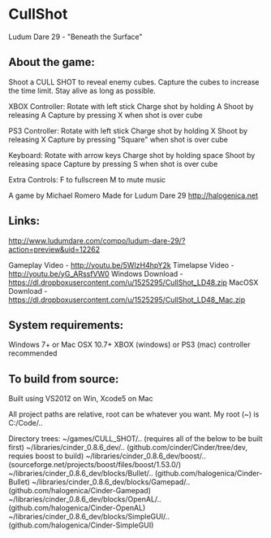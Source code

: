 CullShot
========

Ludum Dare 29 - "Beneath the Surface"


About the game:
---------------
Shoot a CULL SHOT to reveal enemy cubes.
Capture the cubes to increase the time limit.
Stay alive as long as possible. 

XBOX Controller:
Rotate with left stick
Charge shot by holding A
Shoot by releasing A
Capture by pressing X when shot is over cube

PS3 Controller: 
Rotate with left stick 
Charge shot by holding X 
Shoot by releasing X 
Capture by pressing "Square" when shot is over cube 

Keyboard:
Rotate with arrow keys
Charge shot by holding space
Shoot by releasing space
Capture by pressing S when shot is over cube

Extra Controls: 
F to fullscreen 
M to mute music 


A game by Michael Romero
Made for Ludum Dare 29
http://halogenica.net

Links:
------
http://www.ludumdare.com/compo/ludum-dare-29/?action=preview&uid=12262

Gameplay Video 		- http://youtu.be/5WIzH4hpY2k
Timelapse Video 	- http://youtu.be/yG_ARssfVW0
Windows Download 	- https://dl.dropboxusercontent.com/u/1525295/CullShot_LD48.zip
MacOSX Download 	- https://dl.dropboxusercontent.com/u/1525295/CullShot_LD48_Mac.zip


System requirements:
--------------------
Windows 7+ or Mac OSX 10.7+
XBOX (windows) or PS3 (mac) controller recommended



To build from source:
---------------------
Built using VS2012 on Win, Xcode5 on Mac

All project paths are relative, root can be whatever you want. My root (~) is C:/Code/..

Directory trees:
~/games/CULL_SHOT/..                           		(requires all of the below to be built first)
~/libraries/cinder_0.8.6_dev/..                		(github.com/cinder/Cinder/tree/dev, requies boost to build)
~/libraries/cinder_0.8.6_dev/boost/..          		(sourceforge.net/projects/boost/files/boost/1.53.0/)
~/libraries/cinder_0.8.6_dev/blocks/Bullet/..       (github.com/halogenica/Cinder-Bullet)
~/libraries/cinder_0.8.6_dev/blocks/Gamepad/.. 		(github.com/halogenica/Cinder-Gamepad)
~/libraries/cinder_0.8.6_dev/blocks/OpenAL/..       (github.com/halogenica/Cinder-OpenAL)
~/libraries/cinder_0.8.6_dev/blocks/SimpleGUI/..    (github.com/halogenica/Cinder-SimpleGUI)
